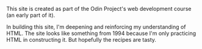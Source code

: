 This site is created as part of the Odin Project's web development course (an early part of it).

In building this site, I'm deepening and reinforcing my understanding of HTML. The site looks like something from 1994 because I'm only practicing HTML in constructing it. But hopefully the recipes are tasty.
